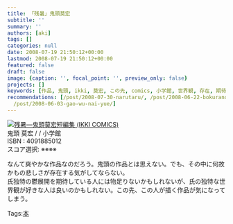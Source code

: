 ```yaml
---
title: 「残暑」鬼頭莫宏
subtitle: ''
summary: ''
authors: [aki]
tags: []
categories: null
date: 2008-07-19 21:50:12+00:00
lastmod: 2008-07-19 21:50:12+00:00
featured: false
draft: false
image: {caption: '', focal_point: '', preview_only: false}
projects: []
keywords: [作品, 鬼頭, ikki, 莫宏, この先, comics, 小学館, 世界観, 存在, 期待]
recommendations: [/post/2008-07-30-narutaru/, /post/2008-06-22-bokurano-alternative/,
  /post/2008-06-03-gao-wu-nai-yue/]
---
```

![](https://ecx.images-amazon.com/images/I/21415360Q2L._SL160_.jpg)[残暑―鬼頭莫宏短編集 (IKKI COMICS)](http://item.excite.co.jp/detail/ASIN_4091885012)  
鬼頭 莫宏 / / 小学館  
ISBN : 4091885012  
スコア選択: ※※※※  
  
なんて爽やかな作品なのだろう。鬼頭の作品とは思えない。でも、その中に何故かもの悲しさが存在する気がしてならない。  
氏独特の鬱展開を期待している人には物足りないかもしれないが、氏の独特な世界観が好きな人は良いのかもしれない。この先、この人が描く作品が気になってしまう。

Tags:[本](http://mrk0369.exblog.jp/tags/%E6%9C%AC/) 

